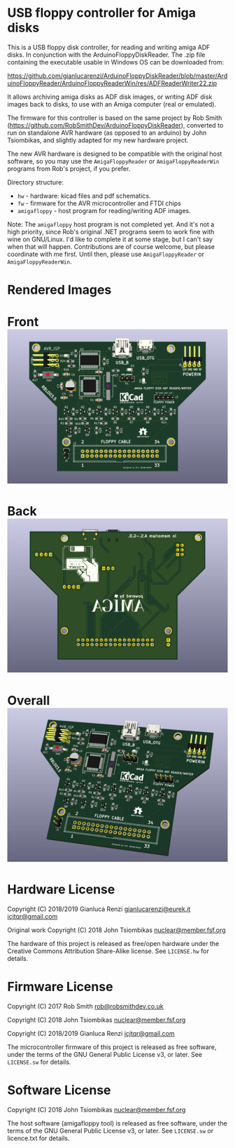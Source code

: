 USB floppy controller for Amiga disks
=====================================

This is a USB floppy disk controller, for reading and writing amiga ADF disks. In
conjunction with the ArduinoFloppyDiskReader. The .zip file containing the executable
usable in Windows OS can be downloaded from:

https://github.com/gianlucarenzi/ArduinoFloppyDiskReader/blob/master/ArduinoFloppyReader/ArduinoFloppyReaderWin/res/ADFReaderWriter22.zip

It allows archiving amiga disks as ADF disk images, or writing ADF disk images back to disks, to use
with an Amiga computer (real or emulated).

The firmware for this controller is based on the same project by Rob Smith (https://github.com/RobSmithDev/ArduinoFloppyDiskReader),
converted to run on standalone AVR hardware (as opposed to an arduino) by John
Tsiombikas, and slightly adapted for my new hardware project.

The new AVR hardware is designed to be compatible with the original host
software, so you may use the `AmigaFloppyReader` or `AmigaFloppyReaderWin`
programs from Rob's project, if you prefer.

Directory structure:

  * `hw` - hardware: kicad files and pdf schematics.
  * `fw` - firmware for the AVR microcontroller and FTDI chips
  * `amigafloppy` - host program for reading/writing ADF images.

Note: The `amigafloppy` host program is not completed yet. And it's not a high
priority, since Rob's original .NET programs seem to work fine with wine on
GNU/Linux. I'd like to complete it at some stage, but I can't say when that will
happen. Contributions are of course welcome, but please coordinate with me
first. Until then, please use `AmigaFloppyReader` or `AmigaFloppyReaderWin`.

Rendered Images
===============
# Front[![](hw/images/waffle-f.png "Board Front")](#features)
# Back[![](hw/images/waffle-b.png "Board Back")](#features)
# Overall[![](hw/images/waffle.png "Board Overall")](#features)

Hardware License
================
Copyright (C) 2018/2019 Gianluca Renzi <gianlucarenzi@eurek.it> <icjtqr@gmail.com>

Original work Copyright (C) 2018 John Tsiombikas <nuclear@member.fsf.org>

The hardware of this project is released as free/open hardware under the
Creative Commons Attribution Share-Alike license. See `LICENSE.hw` for details.

Firmware License
================
Copyright (C) 2017 Rob Smith <rob@robsmithdev.co.uk>

Copyright (C) 2018 John Tsiombikas <nuclear@member.fsf.org>

Copyright (C) 2018/2019 Gianluca Renzi <icjtqr@gmail.com>

The microcontroller firmware of this project is released as free software,
under the terms of the GNU General Public License v3, or later.  See
`LICENSE.sw` for details.

Software License
================
Copyright (C) 2018 John Tsiombikas <nuclear@member.fsf.org>

The host software (amigafloppy tool) is released as free software, under the
terms of the GNU General Public License v3, or later. See `LICENSE.sw` or licence.txt for
details.
